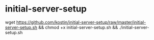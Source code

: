 # initial-server-setup
wget https://github.com/kostin/initial-server-setup/raw/master/initial-server-setup.sh && chmod +x initial-server-setup.sh && ./initial-server-setup.sh
